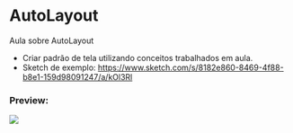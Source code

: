 # AutoLayout
Aula sobre AutoLayout

- Criar padrão de tela utilizando conceitos trabalhados em aula.
- Sketch de exemplo: https://www.sketch.com/s/8182e860-8469-4f88-b8e1-159d98091247/a/kOl3Rl

### Preview:

![](img/img1.png)
